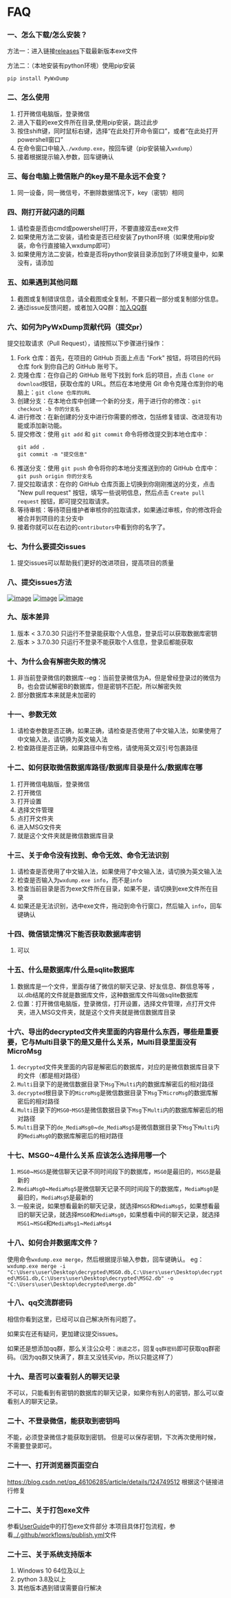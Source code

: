 # FAQ

### 一、怎么下载/怎么安装？

方法一：进入链接[releases](https://github.com/xaoyaoo/PyWxDump/releases)下载最新版本exe文件

方法二：（本地安装有python环境）使用pip安装
```
pip install PyWxDump
```

### 二、怎么使用

1. 打开微信电脑版，登录微信
2. 进入下载的exe文件所在目录,使用pip安装，跳过此步
3. 按住shift键，同时鼠标右键，选择“在此处打开命令窗口”，或者“在此处打开powershell窗口”
4. 在命令窗口中输入`./wxdump.exe`，按回车键（pip安装输入`wxdump`）
5. 接着根据提示输入参数，回车键确认

### 三、每台电脑上微信账户的key是不是永远不会变？

1. 同一设备，同一微信号，不删除数据情况下，key（密钥）相同

### 四、刚打开就闪退的问题

1. 请检查是否由cmd或powershell打开，不要直接双击exe文件
2. 如果使用方法二安装，请检查是否已经安装了python环境（如果使用pip安装，命令行直接输入wxdump即可）
3. 如果使用方法二安装，检查是否将python安装目录添加到了环境变量中，如果没有，请添加

### 五、如果遇到其他问题

1. 截图或复制错误信息，请全截图或全复制，不要只截一部分或复制部分信息。
2. 通过issue反馈问题，或者加入QQ群：[加入QQ群](https://s.xaoyo.top/gOLUDl)

### 六、如何为PyWxDump贡献代码（提交pr）

提交拉取请求（Pull Request），请按照以下步骤进行操作：

1. Fork 仓库：首先，在项目的 GitHub 页面上点击 "Fork" 按钮，将项目的代码仓库 fork 到你自己的 GitHub 账号下。
2. 克隆仓库：在你自己的 GitHub 账号下找到 fork 后的项目，点击 `Clone or download`按钮，获取仓库的 URL。然后在本地使用 Git
   命令克隆仓库到你的电脑上：`git clone 仓库的URL`
3. 创建分支：在本地仓库中创建一个新的分支，用于进行你的修改：`git checkout -b 你的分支名`
4. 进行修改：在新创建的分支中进行你需要的修改，包括修复错误、改进现有功能或添加新功能。
5. 提交修改：使用 `git add` 和 `git commit` 命令将修改提交到本地仓库中：
   ```
   git add .
   git commit -m "提交信息"
   ```
6. 推送分支：使用 `git push` 命令将你的本地分支推送到你的 GitHub 仓库中：`git push origin 你的分支名`
7. 提交拉取请求：在你的 GitHub 仓库页面上切换到你刚刚推送的分支，点击 "New pull request"
   按钮，填写一些说明信息，然后点击 `Create pull request`
   按钮，即可提交拉取请求。
8. 等待审核：等待项目维护者审核你的拉取请求，如果通过审核，你的修改将会被合并到项目的主分支中
9. 接着你就可以在右边的`contributors`中看到你的名字了。

### 七、为什么要提交issues

1. 提交issues可以帮助我们更好的改进项目，提高项目的质量

### 八、提交issues方法

[![image](https://github.com/xaoyaoo/PyWxDump/assets/37209452/22d15ea6-05d6-4f30-8b24-04a51a59d56d)](https://github.com/xaoyaoo/PyWxDump/issues)
[![image](https://github.com/xaoyaoo/PyWxDump/assets/37209452/9bdc2961-694a-4104-a1c7-05403220c0fe)](https://github.com/xaoyaoo/PyWxDump/issues)
[![image](https://github.com/xaoyaoo/PyWxDump/assets/37209452/be1d8913-5a6e-4fff-9fcd-00edb33d255b)](https://github.com/xaoyaoo/PyWxDump/issues)

### 九、版本差异

1. 版本 < 3.7.0.30 只运行不登录能获取个人信息，登录后可以获取数据库密钥
2. 版本 > 3.7.0.30 只运行不登录不能获取个人信息，登录后都能获取

### 十、为什么会有解密失败的情况

1. 非当前登录微信的数据库--eg：当前登录微信为A，但是曾经登录过的微信为B，也会尝试解密B的数据库，但是密钥不匹配，所以解密失败
2. 部分数据库本来就是未加密的

### 十一、参数无效

1. 请检查参数是否正确，如果正确，请检查是否使用了中文输入法，如果使用了中文输入法，请切换为英文输入法
2. 检查路径是否正确，如果路径中有空格，请使用英文双引号包裹路径

### 十二、如何获取微信数据库路径/数据库目录是什么/数据库在哪

1. 打开微信电脑版，登录微信
2. 打开微信
3. 打开设置
4. 选择文件管理
5. 点打开文件夹
6. 进入MSG文件夹
7. 就是这个文件夹就是微信数据库目录

### 十三、关于命令没有找到、命令无效、命令无法识别

1. 请检查是否使用了中文输入法，如果使用了中文输入法，请切换为英文输入法
2. 检查是否输入为`wxdump.exe info`，而不是`info`
3. 检查当前目录是否为exe文件所在目录，如果不是，请切换到exe文件所在目录
4. 如果还是无法识别，选中exe文件，拖动到命令行窗口，然后输入 `info`，回车键确认

### 十四、微信锁定情况下能否获取数据库密钥

1. 可以

### 十五、什么是数据库/什么是sqlite数据库

1. 数据库是一个文件，里面存储了微信的聊天记录、好友信息、群信息等等 ，以.db结尾的文件就是数据库文件，这种数据库文件叫做sqlite数据库
2. 位置：打开微信电脑版，登录微信，打开设置，选择文件管理，点打开文件夹，进入MSG文件夹，就是这个文件夹就是微信数据库目录

### 十六、导出的decrypted文件夹里面的内容是什么东西，哪些是重要要，它与Multi目录下的是又是什么关系，Multi目录里面没有MicroMsg

1. `decrypted`文件夹里面的内容是解密后的数据库，对应的是微信数据库目录下的文件（都是相对路径）
2. `Multi`目录下的是微信数据目录下`Msg`下`Multi`内的数据库解密后的相对路径
3. `decrypted`根目录下的`MicroMsg`是微信数据目录下`Msg`下`MicroMsg`的数据库解密后的相对路径
4. `Multi`目录下的`MSG0`-`MSG5`是微信数据目录下`Msg`下`Multi`内的数据库解密后的相对路径
5. `Multi`目录下的`de_MediaMsg0`~`de_MediaMsg5`是微信数据目录下`Msg`下`Multi`内的`MediaMsg0`的数据库解密后的相对路径

### 十七、MSG0~4是什么关系 应该怎么选择用哪一个

1. `MSG0`~`MSG5`是微信聊天记录不同时间段下的数据库，`MSG0`是最旧的，`MSG5`是最新的
2. `MediaMsg0`~`MediaMsg5`是微信聊天记录不同时间段下的数据库，`MediaMsg0`是最旧的，`MediaMsg5`是最新的
3. 一般来说，如果想看最新的聊天记录，就选择`MSG5`和`MediaMsg5`，如果想看最旧的聊天记录，就选择`MSG0`和`MediaMsg0`，如果想看中间的聊天记录，就选择`MSG1`~`MSG4`和`MediaMsg1`~`MediaMsg4`

### 十八、如何合并数据库文件？

使用命令`wxdump.exe merge`，然后根据提示输入参数，回车键确认。
eg：`wxdump.exe merge -i "C:\Users\user\Desktop\decrypted\MSG0.db,C:\Users\user\Desktop\decrypted\MSG1.db,C:\Users\user\Desktop\decrypted\MSG2.db" -o "C:\Users\user\Desktop\decrypted\merge.db"`

### 十八、qq交流群密码

相信你看到这里，已经可以自己解决所有问题了。

如果实在还有疑问，更加建议提交issues。

如果还是想添加qq群，那么关注公众号：`逍遥之芯`，回复`qq群密码`即可获取qq群密码。（因为qq群又快满了，群主又没钱买vip，所以只能这样了）

### 十九、是否可以查看别人的聊天记录

不可以，只能看到有密钥的数据库的聊天记录，如果你有别人的密钥，那么可以查看别人的聊天记录。

### 二十、不登录微信，能获取到密钥吗

不能，必须登录微信才能获取到密钥。
但是可以保存密钥，下次再次使用时候，不需要登录即可。

### 二十一、打开浏览器页面空白

https://blog.csdn.net/qq_46106285/article/details/124749512 
根据这个链接进行修复

### 二十二、关于打包exe文件

参看[UserGuide](./UserGuide.md)中的打包exe文件部分
本项目具体打包流程，参看[../.github/workflows/publish.yml](../.github/workflows/publish.yml)文件

### 二十三、关于系统支持版本

1. Windows 10 64位及以上
2. python 3.8及以上
3. 其他版本遇到错误需要自行解决
